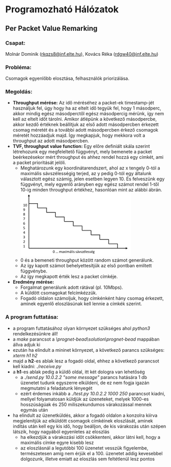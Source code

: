 # Programozható Hálózatok
## Per Packet Value Remarking

### Csapat:
Molnár Dominik (rkqzs8@inf.elte.hu), Kovács Réka (rdgw40@inf.elte.hu)

### Probléma:
Csomagok egyenlőbb elosztása, felhasználók priorizálása.

### Megoldás:
- **Throughput mérése:** Az idő méréséhez a packet-ek timestamp-jét használjuk fel, úgy hogy ha az eltelt idő tegyük fel, hogy 1 másodperc, akkor mindig egész másodperctől egész másodpercig mérünk, így nem kell az eltelt időt tárolni. Amikor átlépünk a következő másodpercbe, akkor kezdő értéknek beállítjuk az első adott másodpercben érkezett csomag méretét és a további adott másodpercben érkező csomagok méretét hozzáadjuk majd. Így megkapjuk, hogy mekkora volt a throughput az adott másodpercben.
- **TVF, throughput value function:** Egy előre definiált skála szerint létrehozunk egy megfeleltető függvényt, mely bemenete a packet beérkezésekor mért throughput és ahhez rendel hozzá egy címkét, ami a packet prioritását jelöli.
  * Meghatározunk egy koordinátarendszert, ahol az x tengely 0-tól a maximális sávszélességig terjed, az y pedig 0-tól egy általunk választott egész számig, jelen esetben legyen 10. És felveszünk egy függvényt, mely egyenlő arányben egy egész számot rendel 1-től 10-ig minden throughput értékhez, hasonlóan mint az alábbi ábrán.
  ![Throughput value function](TVF.png "Throughput value function")
  * 0 és a bemeneti throughput között random számot generálunk.
  * Az így kapott számot behelyettesítjük az első pontban említett függvénybe.
  * Az így megkapott érték lesz a packet címkéje.
- **Eredmény mérése:**
  * Forgalmat generálunk adott rátával (pl. 10Mbps).
  * A küldött csomagokat felcímkézzük.
  * Fogadó oldalon számoljuk, hogy címkénként hány csomag érkezett, aminek egyenlő eloszlásúnak kell lennie a címkék szerint.

### A program futtatása:
- a program futtatásához olyan környezet szükséges ahol *python3* rendelkezésünkre áll!
- a *make* parancsot a *\prognet-bead\solution\prognet-bead* mappában állva adjuk ki
- ezután ha elindult a mininet környezet, a következő parancs szükséges: *xterm h1 h2*
- majd a **h2**-es ablak lesz a fogadó oldal, ehhez a következő parancsot kell kiadni: *./receive.py*
- a **h1**-es ablak pedig a küldő oldal, itt két dologra van lehetőség
  * a *./send.py 10.0.2.2 "some message"* parancs hatására 1 db üzenetet tudunk egyszerre elküldeni, de ez nem fogja igazán megmutatni a feladatunk lényegét
  * ezért érdemes inkább a *./test.py 10.0.2.2 1000 250* parancsot kiadni, mellyel folyamatosan küldjük az üzeneteket, melyek 1000-es hosszúságúak és 250 miliszekundumos várakozással mennek egymás után
- ha elindult az üzenetküldés, akkor a fogadó oldalon a konzolra kiírva megjelenítjük az elküldött csomagok címkéinek eloszlását, aminek indítás után kell egy kis idő, hogy beálljon, de kis várakozás után szépen látszik, hogy nagyából egyenletes az eloszlás
  * ha elkezdjük a várakozási időt csökkenteni, akkor látni kell, hogy a maximális címke egyre kisebb lesz
  * az eloszlásnál a legutóbbi 100 üzenetet vesszük figyelembe, természetesen amíg nem érjük el a 100. üzenetet addig kevesebbel dolgozunk, illetve emiatt az eloszlás sem feltétlenül lesz pontos
